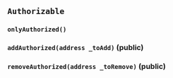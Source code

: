 ## `Authorizable`





### `onlyAuthorized()`






### `addAuthorized(address _toAdd)` (public)





### `removeAuthorized(address _toRemove)` (public)








